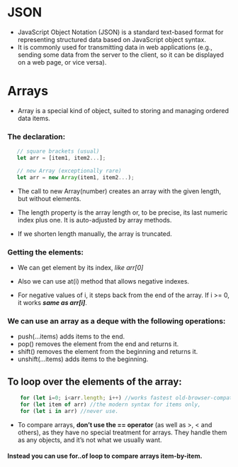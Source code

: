# JSON

- JavaScript Object Notation (JSON) is a standard text-based format for representing structured data based on JavaScript object syntax.
- It is commonly used for transmitting data in web applications (e.g., sending some data from the server to the client, so it can be displayed on a web page, or vice versa).

# Arrays

- Array is a special kind of object, suited to storing and managing ordered data items.

### The declaration:

```js
   // square brackets (usual)
   let arr = [item1, item2...];

   // new Array (exceptionally rare)
   let arr = new Array(item1, item2...);

```

- The call to new Array(number) creates an array with the given length, but without elements.

- The length property is the array length or, to be precise, its last numeric index plus one. It is auto-adjusted by array methods.
- If we shorten length manually, the array is truncated.

### Getting the elements:

- We can get element by its index, _like arr[0]_

- Also we can use at(i) method that allows negative indexes.
- For negative values of i, it steps back from the end of the array. If i >= 0, it works **_same as arr[i]_**.

### We can use an array as a deque with the following operations:

- push(...items) adds items to the end.
- pop() removes the element from the end and returns it.
- shift() removes the element from the beginning and returns it.
- unshift(...items) adds items to the beginning.

## To loop over the elements of the array:

```js
    for (let i=0; i<arr.length; i++) //works fastest old-browser-compatible.
    for (let item of arr) //the modern syntax for items only,
    for (let i in arr) //never use.
```

- To compare arrays, **don’t use the == operator** (as well as >, < and others), as they have no special treatment for arrays. They handle them as any objects, and it’s not what we usually want.

#### Instead you can use for..of loop to compare arrays item-by-item.
